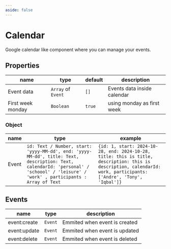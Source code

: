 ```yaml
---
aside: false
---
```


# Calendar

Google calendar like component where you can manage your events.

<Calendar :eventData="eventData"/>

## Properties

| name              | type               | default | description                 |
| ----------------- | ------------------ | ------- | --------------------------- |
| Event data        | `Array` of `Event` | `[]`    | Events data inside calendar |
| First week monday | `Boolean`          | `true`  | using monday as first week  |

### Object

| name  | type                                                                                                                                                                                | example                                                                                                                                                           |
| ----- | ----------------------------------------------------------------------------------------------------------------------------------------------------------------------------------- | ----------------------------------------------------------------------------------------------------------------------------------------------------------------- |
| Event | `id: Text / Number, start: 'yyyy-MM-dd', end: 'yyyy-MM-dd', title: Text, description: Text, calendarId: 'personal' / 'schoool' / 'leisure' / 'work' , participants : Array of Text` | `{id: 1, start: 2024-10-28, end: 2024-10-28, title: this is title, description: this is description, calendarId: work, participants: ['Andre', 'Tony', 'Iqbal']}` |

## Events

| name         | type    | description                   |
| ------------ | ------- | ----------------------------- |
| event:create | `Event` | Emmited when event is created |
| event:update | `Event` | Emmited when event is updated |
| event:delete | `Event` | Emmited when event is deleted |

<script setup>
import Calendar from '../vue-components/calendar/Calendar.vue'
const eventData = [
  {
    id: 1,
    start: '2024-10-28',
    end: '2024-10-28',
    title: 'this is title',
    description: 'this is description',
    calendarId: 'work',
    participants: ['Andre', 'Tony', 'Iqbal'],
  },
  {
    id: 2,
    start: '2024-10-29 08:00',
    end: '2024-10-29 10:00',
    title: 'hi again',
    description: 'this is description again',
    calendarId: 'school',
    participants: ['Andre', 'Tony', 'Iqbal'],
  },
  {
    id: 3,
    start: '2024-10-30 08:00',
    end: '2024-10-30 10:00',
    title: 'this is title 2',
    description: 'this is description 2',
    calendarId: 'leisure',
  },
  {
    id: 4,
    start: '2024-10-31 08:00',
    end: '2024-10-31 10:00',
    title: 'this is title again 2',
    description: 'this is description again 2',
    calendarId: 'personal',
  },
]
</script>
